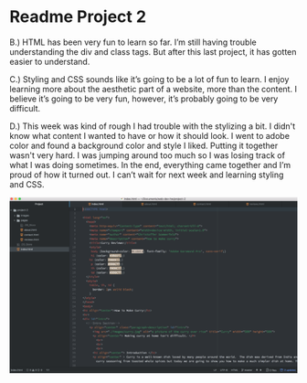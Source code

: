 # Readme Project 2

B.) HTML has been very fun to learn so far. I’m still having trouble understanding the div and class tags. But after this last project, it has gotten easier to understand.

C.) Styling and CSS sounds like it’s going to be a lot of fun to learn. I enjoy learning more about the aesthetic part of a website, more than the content. I believe it’s going to be very fun, however, it’s probably going to be very difficult.


D.) This week was kind of rough I had trouble with the stylizing a bit. I didn't know what content I wanted to have or how it should look. I went to adobe color and found a background color and style I liked. Putting it together wasn't very hard. I was jumping around too much so I was losing track of what I was doing sometimes. In the end, everything came together and I’m proud of how it turned out. I can’t wait for next week and learning styling and CSS.

![ScreenShot](./images/ScreenShot_P2.png)
